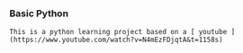 ### Basic Python
    This is a python learning project based on a [ youtube ](https://www.youtube.com/watch?v=N4mEzFDjqtA&t=1158s)
    
